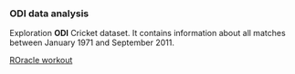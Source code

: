 ### ODI data analysis

Exploration **ODI** Cricket dataset. It contains information about all matches between January 1971 and September 2011.

[ROracle workout](https://htmlpreview.github.io/?https://github.com/kumarh22/ROracle/blob/master/Oracle_practice.html)

